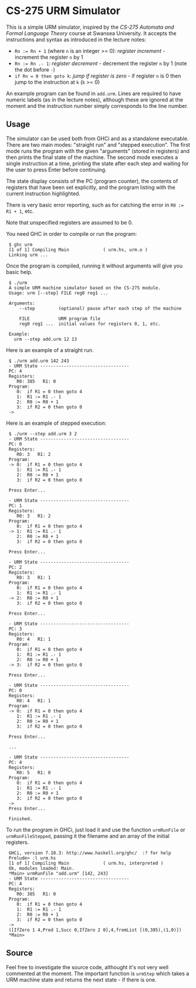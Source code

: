 CS-275 URM Simulator
====================

This is a simple URM simulator, inspired by the _CS-275 Automata and Formal
Language Theory_ course at Swansea University. It accepts the instructions and
syntax as introduced in the lecture notes:

 - `Rn := Rn + 1` (where `n` is an integer >= 0): _register increment_ -
   increment the register `n` by 1
 - `Rn := Rn .- 1`: _register decrement_ - decrement the register `n` by 1 (note
   the dot before `-`)
 - `if Rn = 0 then goto k`: _jump if register is zero_ - if register `n` is 0
   then jump to the instruction at `k` (`k` >= 0)

An example program can be found in `add.urm`. Lines are required to have numeric
labels (as in the lecture notes), although these are ignored at the moment and
the instruction number simply corresponds to the line number.

Usage
-----

The simulator can be used both from GHCi and as a standalone executable. There
are two main modes: "straight run" and "stepped execution". The first mode runs
the program with the given "arguments" (stored in registers) and then prints the
final state of the machine. The second mode executes a single instruction at a
time, printing the state after each step and waiting for the user to press Enter
before continuing.

The state display consists of the PC (program counter), the contents of
registers that have been set explicitly, and the program listing with the
current instruction highlighted.

There is very basic error reporting, such as for catching the error in 
`R0 := R1 + 1`, etc.

Note that unspecified registers are assumed to be 0.

You need GHC in order to compile or run the program:

     $ ghc urm
     [1 of 1] Compiling Main             ( urm.hs, urm.o )
     Linking urm ...

Once the program is compiled, running it without arguments will give you basic
help. 

     $ ./urm
     A simple URM machine simulator based on the CS-275 module.
     Usage: urm [--step] FILE reg0 reg1 ...
     
     Arguments:
         --step         (optional) pause after each step of the machine
     
         FILE           URM program file
         reg0 reg1 ...  initial values for registers 0, 1, etc.
     
     Example:
       urm --step add.urm 12 13

Here is an example of a straight run.

     $ ./urm add.urm 142 243
     - URM State ----------------------------------
     PC: 4
     Registers:
        R0: 385   R1: 0
     Program:
        0:  if R1 = 0 then goto 4
        1:  R1 := R1 .- 1
        2:  R0 := R0 + 1
        3:  if R2 = 0 then goto 0
     -> 

Here is an example of stepped execution:

     $ ./urm --step add.urm 3 2
     - URM State ----------------------------------
     PC: 0
     Registers:
        R0: 3   R1: 2
     Program:
     -> 0:  if R1 = 0 then goto 4
        1:  R1 := R1 .- 1
        2:  R0 := R0 + 1
        3:  if R2 = 0 then goto 0
     
     Press Enter...
     
     - URM State ----------------------------------
     PC: 1
     Registers:
        R0: 3   R1: 2
     Program:
        0:  if R1 = 0 then goto 4
     -> 1:  R1 := R1 .- 1
        2:  R0 := R0 + 1
        3:  if R2 = 0 then goto 0
     
     Press Enter...
     
     - URM State ----------------------------------
     PC: 2
     Registers:
        R0: 3   R1: 1
     Program:
        0:  if R1 = 0 then goto 4
        1:  R1 := R1 .- 1
     -> 2:  R0 := R0 + 1
        3:  if R2 = 0 then goto 0
     
     Press Enter...
     
     - URM State ----------------------------------
     PC: 3
     Registers:
        R0: 4   R1: 1
     Program:
        0:  if R1 = 0 then goto 4
        1:  R1 := R1 .- 1
        2:  R0 := R0 + 1
     -> 3:  if R2 = 0 then goto 0
     
     Press Enter...
     
     - URM State ----------------------------------
     PC: 0
     Registers:
        R0: 4   R1: 1
     Program:
     -> 0:  if R1 = 0 then goto 4
        1:  R1 := R1 .- 1
        2:  R0 := R0 + 1
        3:  if R2 = 0 then goto 0
     
     Press Enter...
     
     ...
     
     - URM State ----------------------------------
     PC: 4
     Registers:
        R0: 5   R1: 0
     Program:
        0:  if R1 = 0 then goto 4
        1:  R1 := R1 .- 1
        2:  R0 := R0 + 1
        3:  if R2 = 0 then goto 0
     -> 
     Press Enter...
     
     Finished.
     

To run the program in GHCi, just load it and use the function `urmRunFile` or
`urmRunFileStepped`, passing it the filename and an array of the initial
registers.

     GHCi, version 7.10.3: http://www.haskell.org/ghc/  :? for help
     Prelude> :l urm.hs
     [1 of 1] Compiling Main             ( urm.hs, interpreted )
     Ok, modules loaded: Main.
     *Main> urmRunFile "add.urm" [142, 243]
     - URM State ----------------------------------
     PC: 4
     Registers:
        R0: 385   R1: 0
     Program:
        0:  if R1 = 0 then goto 4
        1:  R1 := R1 .- 1
        2:  R0 := R0 + 1
        3:  if R2 = 0 then goto 0
     -> 
     ([IfZero 1 4,Pred 1,Succ 0,IfZero 2 0],4,fromList [(0,385),(1,0)])
     *Main>


Source
------

Feel free to investigate the source code, althought it's not very well commented
at the moment. The important function is `urmStep` which takes a URM machine
state and returns the next state - if there is one.

